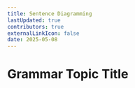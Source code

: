 ```yaml
---
title: Sentence Diagramming
lastUpdated: true
contributors: true
externalLinkIcon: false
date: 2025-05-08
---
```

# Grammar Topic Title